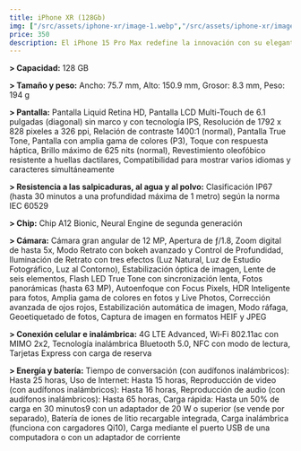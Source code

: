 ```yaml
---
title: iPhone XR (128Gb)
img: ["/src/assets/iphone-xr/image-1.webp","/src/assets/iphone-xr/image-2.webp","/src/assets/iphone-xr/image-3.webp","/src/assets/iphone-xr/image-4.jpg" ]
price: 350
description: El iPhone 15 Pro Max redefine la innovación con su elegante diseño de titanio, pantalla Super Retina XDR y potencia incomparable gracias al chip A17 Pro.
---
```

**> Capacidad:**
128 GB

**> Tamaño y peso:**
Ancho: 75.7 mm,
Alto: 150.9 mm,
Grosor: 8.3 mm,
Peso: 194 g

**> Pantalla:**
Pantalla Liquid Retina HD,
Pantalla LCD Multi-Touch de 6.1 pulgadas (diagonal) sin marco y con tecnología IPS,
Resolución de 1792 x 828 pixeles a 326 ppi,
Relación de contraste 1400:1 (normal),
Pantalla True Tone,
Pantalla con amplia gama de colores (P3),
Toque con respuesta háptica,
Brillo máximo de 625 nits (normal),
Revestimiento oleofóbico resistente a huellas dactilares,
Compatibilidad para mostrar varios idiomas y caracteres simultáneamente

**> Resistencia a las salpicaduras, al agua y al polvo:**
Clasificación IP67 (hasta 30 minutos a una profundidad máxima de 1 metro) según la norma IEC 60529

**> Chip:**
Chip A12 Bionic,
Neural Engine de segunda generación

**> Cámara:**
Cámara gran angular de 12 MP,
Apertura de ƒ/1.8,
Zoom digital de hasta 5x,
Modo Retrato con bokeh avanzado y Control de Profundidad,
Iluminación de Retrato con tres efectos (Luz Natural, Luz de Estudio Fotográfico, Luz al Contorno),
Estabilización óptica de imagen,
Lente de seis elementos,
Flash LED True Tone con sincronización lenta,
Fotos panorámicas (hasta 63 MP),
Autoenfoque con Focus Pixels,
HDR Inteligente para fotos,
Amplia gama de colores en fotos y Live Photos,
Corrección avanzada de ojos rojos,
Estabilización automática de imagen,
Modo ráfaga,
Geoetiquetado de fotos,
Captura de imagen en formatos HEIF y JPEG

**> Conexión celular e inalámbrica:**
4G LTE Advanced,
Wi‑Fi 802.11ac con MIMO 2x2,
Tecnología inalámbrica Bluetooth 5.0,
NFC con modo de lectura,
Tarjetas Express con carga de reserva

**> Energía y batería:**
Tiempo de conversación (con audífonos inalámbricos): Hasta 25 horas,
Uso de Internet: Hasta 15 horas,
Reproducción de video (con audífonos inalámbricos): Hasta 16 horas,
Reproducción de audio (con audífonos inalámbricos): Hasta 65 horas,
Carga rápida: Hasta un 50% de carga en 30 minutos9 con un adaptador de 20 W o superior (se vende por separado),
Batería de iones de litio recargable integrada,
Carga inalámbrica (funciona con cargadores Qi10),
Carga mediante el puerto USB de una computadora o con un adaptador de corriente
